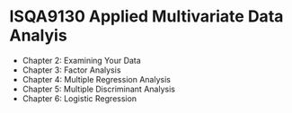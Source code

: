 # ISQA9130 Applied Multivariate Data Analyis
* Chapter 2: Examining Your Data
* Chapter 3: Factor Analysis
* Chapter 4: Multiple Regression Analysis
* Chapter 5: Multiple Discriminant Analysis
* Chapter 6: Logistic Regression
